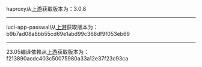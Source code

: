 haproxy从[上游](https://www.haproxy.org/download/3.0/src/)获取版本为：3.0.8
***
luci-app-passwall从[上游](https://github.com/xiaorouji/openwrt-passwall/commits/main/luci-app-passwall)获取版本为：b9b7ad08a8bb55cd69e1abd99c368df9f053eb69
***
23.05编译依赖从[上游](https://github.com/immortalwrt/immortalwrt/commits/openwrt-23.05/README.md)获取版本为：f213890acdc403c50075980a33a12e37f23c93ca